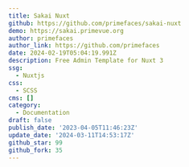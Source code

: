 ```yaml
---
title: Sakai Nuxt
github: https://github.com/primefaces/sakai-nuxt
demo: https://sakai.primevue.org
author: primefaces
author_link: https://github.com/primefaces
date: 2024-02-19T05:04:19.991Z
description: Free Admin Template for Nuxt 3
ssg:
  - Nuxtjs
css:
  - SCSS
cms: []
category:
  - Documentation
draft: false
publish_date: '2023-04-05T11:46:23Z'
update_date: '2024-03-11T14:53:17Z'
github_star: 99
github_fork: 35
---
```

